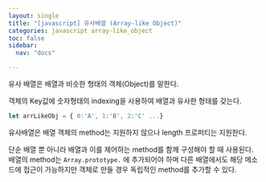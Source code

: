 ```yaml
---
layout: single
title: "[javascript] 유사배열 (Array-like Object)"
categories: javascript array-like_object
toc: false
sidebar:
  nav: "docs"

---
```




유사 배열은 배열과 비슷한 형태의 객체(Object)를 말한다.

객체의 Key값에 숫자형태의 indexing을 사용하여 배열과 유사한 형태를 갖는다.

```jsx
let arrLikeObj = { 0:'A', 1:'B', 2:'C' ...}
```



유사배열은 배열 객체의 method는 지원하지 않으나 length 프로퍼티는 지원한다. 

단순 배열 뿐 아니라 배열과 이를 제어하는 method를 함께 구성해야 할 때 사용된다. 배열의 method는 `Array.prototype.` 에 추가되어야 하며 다른 배열에서도 해당 메소드에 접근이 가능하지만 객체로 만들 경우 독립적인 method를 추가할 수 있다.

